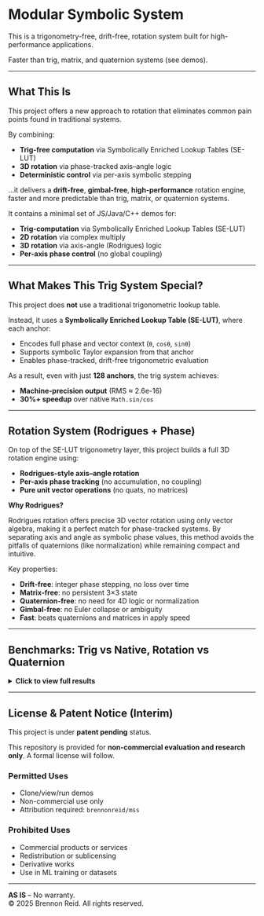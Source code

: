 # Modular Symbolic System 

This is a trigonometry-free, drift-free, rotation system built for high-performance applications.

Faster than trig, matrix, and quaternion systems (see demos).

---

## What This Is

This project offers a new approach to rotation that eliminates common pain points found in traditional systems.

By combining:

- **Trig-free computation** via Symbolically Enriched Lookup Tables (SE-LUT)
- **3D rotation** via phase-tracked axis–angle logic
- **Deterministic control** via per-axis symbolic stepping

…it delivers a **drift-free**, **gimbal-free**, **high-performance** rotation engine, faster and more predictable than trig, matrix, or quaternion systems.

It contains a minimal set of JS/Java/C++ demos for:

- **Trig-computation** via Symbolically Enriched Lookup Tables (SE-LUT)
- **2D rotation** via complex multiply
- **3D rotation** via axis-angle (Rodrigues) logic
- **Per-axis phase control** (no global coupling)

---

## What Makes This Trig System Special?

This project does **not** use a traditional trigonometric lookup table.

Instead, it uses a **Symbolically Enriched Lookup Table (SE-LUT)**, where each anchor:

- Encodes full phase and vector context (`θ`, `cosθ`, `sinθ`)
- Supports symbolic Taylor expansion from that anchor
- Enables phase-tracked, drift-free trigonometric evaluation

As a result, even with just **128 anchors**, the trig system achieves:

- **Machine-precision output** (RMS ≈ 2.6e-16)
- **30%+ speedup** over native `Math.sin/cos`

---

## Rotation System (Rodrigues + Phase)

On top of the SE-LUT trigonometry layer, this project builds a full 3D rotation engine using:

- **Rodrigues-style axis–angle rotation**
- **Per-axis phase tracking** (no accumulation, no coupling)
- **Pure unit vector operations** (no quats, no matrices)

**Why Rodrigues?**

Rodrigues rotation offers precise 3D vector rotation using only vector algebra, making it a perfect match for phase-tracked systems. By separating axis and angle as symbolic phase values, this method avoids the pitfalls of quaternions (like normalization) while remaining compact and intuitive.

Key properties:

- **Drift-free**: integer phase stepping, no loss over time  
- **Matrix-free**: no persistent 3×3 state  
- **Quaternion-free**: no need for 4D logic or normalization  
- **Gimbal-free**: no Euler collapse or ambiguity  
- **Fast**: beats quaternions and matrices in apply speed  

---

## Benchmarks: Trig vs Native, Rotation vs Quaternion

<details>
<summary><strong>Click to view full results</strong></summary>

### Trig System: SE-LUT vs Native `Math.cos/sin`

```text
--- UNIFORM (10M samples) ---
Native Math.cos/sin        : 918.60 ms (10.89 M/s)
Custom (MSS precise=true)  : 642.70 ms (15.56 M/s)

--- SMALL-DELTA (STEP=2π/512) ---
Native Math.cos/sin        : 923.90 ms
Custom (MSS precise=true)  : 668.30 ms

RMS Error: 2.577e−16
Max Error: 9.105e−16
Speedup: ~1.4× faster

=== 2,000,000 runs ===
Z-only     : MSS = 112.7 ms  | Quat = 186.7 ms  → 1.66× faster
Y-only     : MSS = 105.7 ms  | Quat = 190.1 ms  → 1.80× faster
ZXY combo  : MSS = 461.7 ms  | Quat = 567.7 ms  → 1.23× faster

Max component deviation: ≤ 2.50e−15
Checksums match perfectly.
```
</details>

---

## License & Patent Notice (Interim)

This project is under **patent pending** status.

This repository is provided for **non-commercial evaluation and research only**. A formal license will follow.

### Permitted Uses

- Clone/view/run demos  
- Non-commercial use only  
- Attribution required: `brennonreid/mss`  

### Prohibited Uses

- Commercial products or services  
- Redistribution or sublicensing  
- Derivative works  
- Use in ML training or datasets  

---

**AS IS** – No warranty.  
© 2025 Brennon Reid. All rights reserved.
